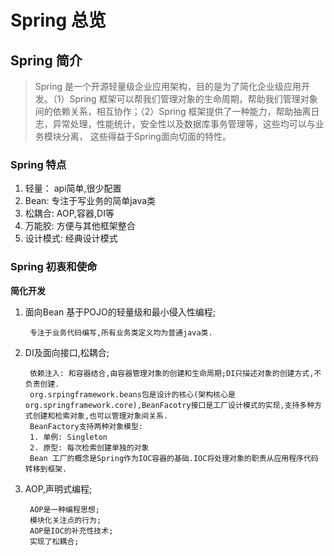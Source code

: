 # Spring 总览

## Spring 简介

> Spring 是一个开源轻量级企业应用架构，目的是为了简化企业级应用开发。（1）Spring 框架可以帮我们管理对象的生命周期，帮助我们管理对象间的依赖关系，相互协作；（2）Spring 框架提供了一种能力，帮助抽离日志，异常处理，性能统计，安全性以及数据库事务管理等，这些均可以与业务模块分离， 这些得益于Spring面向切面的特性。

### Spring 特点

1. 轻量： api简单,很少配置
2. Bean: 专注于写业务的简单java类
3. 松耦合: AOP,容器,DI等
4. 万能胶: 方便与其他框架整合
5. 设计模式: 经典设计模式

### Spring 初衷和使命

**简化开发**

1. 面向Bean 基于POJO的轻量级和最小侵入性编程;

        专注于业务代码编写,所有业务类定义均为普通java类.

2. DI及面向接口,松耦合;

        依赖注入: 和容器结合,由容器管理对象的创建和生命周期;DI只描述对象的创建方式,不负责创建.
        org.srpingframework.beans包是设计的核心(架构核心是org.springframework.core),BeanFacotry接口是工厂设计模式的实现,支持多种方式创建和检索对象,也可以管理对象间关系.
        BeanFactory支持两种对象模型:
        1. 单例: Singleton
        2. 原型: 每次检索创建单独的对象
        Bean 工厂的概念是Spring作为IOC容器的基础.IOC将处理对象的职责从应用程序代码转移到框架.

3. AOP,声明式编程;

        AOP是一种编程思想;
        模块化关注点的行为;
        AOP是IOC的补充性技术;
        实现了松耦合;



